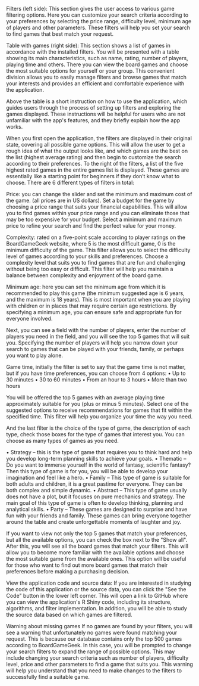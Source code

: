 Filters (left side): This section gives the user access to various game filtering options. Here you can customize your search criteria according to your preferences by selecting the price range, difficulty level, minimum age of players and other parameters. These filters will help you set your search to find games that best match your request.

Table with games (right side): This section shows a list of games in accordance with the installed filters. You will be presented with a table showing its main characteristics, such as name, rating, number of players, playing time and others. There you can view the board games and choose the most suitable options for yourself or your group. This convenient division allows you to easily manage filters and browse games that match your interests and provides an efficient and comfortable experience with the application.

Above the table is a short instruction on how to use the application, which guides users through the process of setting up filters and exploring the games displayed. These instructions will be helpful for users who are not unfamiliar with the app's features, and they briefly explain how the app works.

When you first open the application, the filters are displayed in their original state, covering all possible game options. This will allow the user to get a rough idea of what the output looks like, and which games are the best on the list (highest average rating) and then begin to customize the search according to their preferences. To the right of the filters, a list of the five highest rated games in the entire games list is displayed. These games are essentially like a starting point for beginners if they don’t know what to choose. There are 6 different types of filters in total:

Price: you can change the slider and set the minimum and maximum cost of the game. (all prices are in US dollars). Set a budget for the game by choosing a price range that suits your financial capabilities. This will allow you to find games within your price range and you can eliminate those that may be too expensive for your budget. Select a minimum and maximum price to refine your search and find the perfect value for your money.

Complexity: rated on a five-point scale according to player ratings on the BoardGameGeek website, where 5 is the most difficult game, 0 is the minimum difficulty of the game. This filter allows you to select the difficulty level of games according to your skills and preferences. Choose a complexity level that suits you to find games that are fun and challenging without being too easy or difficult. This filter will help you maintain a balance between complexity and enjoyment of the board game.
 
Minimum age: here you can set the minimum age from which it is recommended to play this game (the minimum suggested age is 6 years, and the maximum is 18 years). This is most important when you are playing with children or in places that may require certain age restrictions. By specifying a minimum age, you can ensure safe and appropriate fun for everyone involved.
 
Next, you can see a field with the number of players, enter the number of players you need in the field, and you will see the top 5 games that will suit you. Specifying the number of players will help you narrow down your search to games that can be played with your friends, family, or perhaps you want to play alone.

Game time, initially the filter is set to say that the game time is not matter, but if you have time preferences, you can choose from 4 options:
•	Up to 30 minutes
•	30 to 60 minutes
•	From an hour to 3 hours
•	More than two hours

You will be offered the top 5 games with an average playing time approximately suitable for you (plus or minus 5 minutes). Select one of the suggested options to receive recommendations for games that fit within the specified time. This filter will help you organize your time the way you need.

And the last filter is the choice of the type of game, the description of each type, check those boxes for the type of games that interest you. You can choose as many types of games as you need.

•	Strategy – this is the type of game that requires you to think hard and help you develop long-term planning skills to achieve your goals.
•	Thematic – Do you want to immerse yourself in the world of fantasy, scientific fantasy? Then this type of game is for you, you will be able to develop your imagination and feel like a hero.
•	Family – This type of game is suitable for both adults and children, it is a great pastime for everyone. They can be both complex and simple dynamic.
• Abstract – This type of game usually does not have a plot, but it focuses on pure mechanics and strategy. The main goal of this type of game is often to develop thinking, planning and analytical skills.
•	Party – These games are designed to surprise and have fun with your friends and family. These games can bring everyone together around the table and create unforgettable moments of laughter and joy.

If you want to view not only the top 5 games that match your preferences, but all the available options, you can check the box next to the "Show all". After this, you will see all the board games that match your filters. This will allow you to become more familiar with the available options and choose the most suitable game from the available ones. This option will be useful for those who want to find out more board games that match their preferences before making a purchasing decision.

View the application code and source data: If you are interested in studying the code of this application or the source data, you can click the "See the Code" button in the lower left corner. This will open a link to GitHub where you can view the application's R Shiny code, including its structure, algorithms, and filter implementation. In addition, you will be able to study the source data based on which games are filtered. 

Warning about missing games If no games are found by your filters, you will see a warning that unfortunately no games were found matching your request. This is because our database contains only the top 500 games according to BoardGameGeek. In this case, you will be prompted to change your search filters to expand the range of possible options. This may include changing your search criteria such as number of players, difficulty level, price and other parameters to find a game that suits you. This warning will help you understand that you need to make changes to the filters to successfully find a suitable game.
